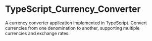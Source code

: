 # TypeScript_Currency_Converter
 A currency converter application implemented in TypeScript. Convert currencies from one denomination to another, supporting multiple currencies and exchange rates.
